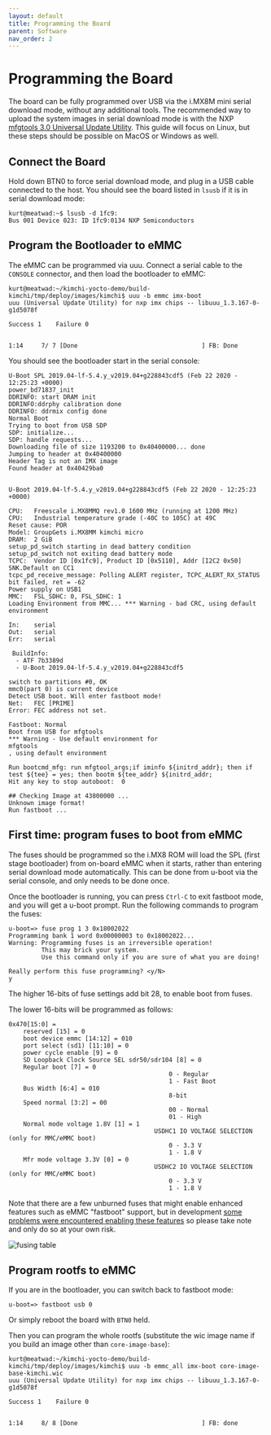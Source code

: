 ```yaml
---
layout: default
title: Programming the Board
parent: Software
nav_order: 2
---
```


# Programming the Board

The board can be fully programmed over USB via the i.MX8M mini serial download mode, without any additional tools. The recommended way to upload the system images in serial download mode is with the NXP [mfgtools 3.0 Universal Update Utility](https://github.com/NXPmicro/mfgtools). This guide will focus on Linux, but these steps should be possible on MacOS or Windows as well.

## Connect the Board

Hold down BTN0 to force serial download mode, and plug in a USB cable connected to the host. You should see the board listed in `lsusb` if it is in serial download mode:

```
kurt@meatwad:~$ lsusb -d 1fc9:
Bus 001 Device 023: ID 1fc9:0134 NXP Semiconductors 
```

## Program the Bootloader to eMMC

The eMMC can be programmed via uuu. Connect a serial cable to the `CONSOLE` connector, and then load the bootloader to eMMC:

```
kurt@meatwad:~/kimchi-yocto-demo/build-kimchi/tmp/deploy/images/kimchi$ uuu -b emmc imx-boot
uuu (Universal Update Utility) for nxp imx chips -- libuuu_1.3.167-0-g1d5078f

Success 1    Failure 0                                                         
                                                                               
                                                                               
1:14     7/ 7 [Done                                  ] FB: Done                
```

You should see the bootloader start in the serial console:

```
U-Boot SPL 2019.04-lf-5.4.y_v2019.04+g228843cdf5 (Feb 22 2020 - 12:25:23 +0000)
power_bd71837_init
DDRINFO: start DRAM init
DDRINFO:ddrphy calibration done
DDRINFO: ddrmix config done
Normal Boot
Trying to boot from USB SDP
SDP: initialize...
SDP: handle requests...
Downloading file of size 1193200 to 0x40400000... done
Jumping to header at 0x40400000
Header Tag is not an IMX image
Found header at 0x40429ba0


U-Boot 2019.04-lf-5.4.y_v2019.04+g228843cdf5 (Feb 22 2020 - 12:25:23 +0000)

CPU:   Freescale i.MX8MMQ rev1.0 1600 MHz (running at 1200 MHz)
CPU:   Industrial temperature grade (-40C to 105C) at 49C
Reset cause: POR
Model: GroupGets i.MX8MM kimchi micro
DRAM:  2 GiB
setup_pd_switch starting in dead battery condition
setup_pd_switch not exiting dead battery mode
TCPC:  Vendor ID [0x1fc9], Product ID [0x5110], Addr [I2C2 0x50]
SNK.Default on CC1
tcpc_pd_receive_message: Polling ALERT register, TCPC_ALERT_RX_STATUS bit failed, ret = -62
Power supply on USB1
MMC:   FSL_SDHC: 0, FSL_SDHC: 1
Loading Environment from MMC... *** Warning - bad CRC, using default environment

In:    serial
Out:   serial
Err:   serial

 BuildInfo:
  - ATF 7b3389d
  - U-Boot 2019.04-lf-5.4.y_v2019.04+g228843cdf5

switch to partitions #0, OK
mmc0(part 0) is current device
Detect USB boot. Will enter fastboot mode!
Net:   FEC [PRIME]
Error: FEC address not set.

Fastboot: Normal
Boot from USB for mfgtools
*** Warning - Use default environment for                                mfgtools
, using default environment

Run bootcmd_mfg: run mfgtool_args;if iminfo ${initrd_addr}; then if test ${tee} = yes; then bootm ${tee_addr} ${initrd_addr;
Hit any key to stop autoboot:  0 

## Checking Image at 43800000 ...
Unknown image format!
Run fastboot ...
```

## First time: program fuses to boot from eMMC

The fuses should be programmed so the i.MX8 
ROM will load the SPL (first stage bootloader) from on-board eMMC when it starts, rather than entering serial download mode automatically. This can be done from u-boot via the serial console, and only needs to be done once.

Once the bootloader is running, you can press `Ctrl-C` to exit fastboot mode, and you will get a u-boot prompt. Run the following commands to program the fuses:

```
u-boot=> fuse prog 1 3 0x18002022 
Programming bank 1 word 0x00000003 to 0x18002022...
Warning: Programming fuses is an irreversible operation!
         This may brick your system.
         Use this command only if you are sure of what you are doing!

Really perform this fuse programming? <y/N>
y
```

The higher 16-bits of fuse settings add bit 28, to enable boot from fuses.

The lower 16-bits will be programmed as follows:

```
0x470[15:0] =
    reserved [15] = 0
    boot device emmc [14:12] = 010
    port select (sd1) [11:10] = 0
    power cycle enable [9] = 0
    SD Loopback Clock Source SEL sdr50/sdr104 [8] = 0
    Regular boot [7] = 0
                                            0 - Regular
                                            1 - Fast Boot
    Bus Width [6:4] = 010
                                            8-bit
    Speed normal [3:2] = 00
                                            00 - Normal
                                            01 - High
    Normal mode voltage 1.8V [1] = 1
                                        USDHC1 IO VOLTAGE SELECTION (only for MMC/eMMC boot)
                                            0 - 3.3 V
                                            1 - 1.8 V
    Mfr mode voltage 3.3V [0] = 0
                                        USDHC2 IO VOLTAGE SELECTION (only for MMC/eMMC boot)
                                            0 - 3.3 V
                                            1 - 1.8 V
```

Note that there are a few unburned fuses that might enable enhanced features such as eMMC "fastboot" support, but in development [some problems were encountered enabling these features](https://community.nxp.com/thread/522197) so please take note and only do so at your own risk.

![fusing table](/kimchi-micro/images/hardware/fusing.jpg)



## Program rootfs to eMMC

If you are in the bootloader, you can switch back to fastboot mode:

```
u-boot=> fastboot usb 0
```

Or simply reboot the board with `BTN0` held.

Then you can program the whole rootfs (substitute the wic image name if you build an image other than `core-image-base`):

```
kurt@meatwad:~/kimchi-yocto-demo/build-kimchi/tmp/deploy/images/kimchi$ uuu -b emmc_all imx-boot core-image-base-kimchi.wic
uuu (Universal Update Utility) for nxp imx chips -- libuuu_1.3.167-0-g1d5078f

Success 1    Failure 0                                                         
                                                                               
                                                                               
1:14     8/ 8 [Done                                  ] FB: done                
```
